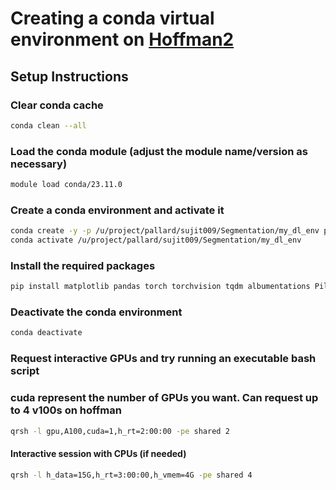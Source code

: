 
# Creating a conda virtual environment on [Hoffman2](https://www.hoffman2.idre.ucla.edu/)

## Setup Instructions

### Clear conda cache
```bash
conda clean --all
```

### Load the conda module (adjust the module name/version as necessary)
```bash
module load conda/23.11.0
```
### Create a conda environment and activate it
```bash
conda create -y -p /u/project/pallard/sujit009/Segmentation/my_dl_env python=3.11.6
conda activate /u/project/pallard/sujit009/Segmentation/my_dl_env
```
### Install the required packages
```bash
pip install matplotlib pandas torch torchvision tqdm albumentations Pillow opencv-python
```
### Deactivate the conda environment
```bash
conda deactivate
```

### Request interactive GPUs and try running an executable bash script
### cuda represent the number of GPUs you want. Can request up to 4 v100s on hoffman
```bash
qrsh -l gpu,A100,cuda=1,h_rt=2:00:00 -pe shared 2 
```

#### Interactive session with CPUs (if needed)
```bash
qrsh -l h_data=15G,h_rt=3:00:00,h_vmem=4G -pe shared 4
```


